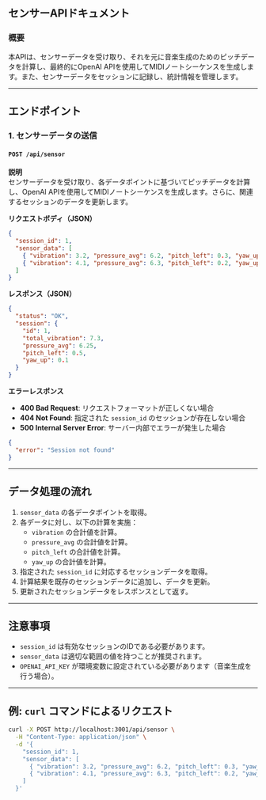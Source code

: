 ## センサーAPIドキュメント

### 概要

本APIは、センサーデータを受け取り、それを元に音楽生成のためのピッチデータを計算し、最終的にOpenAI APIを使用してMIDIノートシーケンスを生成します。また、センサーデータをセッションに記録し、統計情報を管理します。

---

## エンドポイント

### 1. センサーデータの送信

#### `POST /api/sensor`

**説明**  
センサーデータを受け取り、各データポイントに基づいてピッチデータを計算し、OpenAI APIを使用してMIDIノートシーケンスを生成します。さらに、関連するセッションのデータを更新します。

**リクエストボディ（JSON）**

```json
{
  "session_id": 1,
  "sensor_data": [
    { "vibration": 3.2, "pressure_avg": 6.2, "pitch_left": 0.3, "yaw_up": 0.1 },
    { "vibration": 4.1, "pressure_avg": 6.3, "pitch_left": 0.2, "yaw_up": 0.0 }
  ]
}
```

**レスポンス（JSON）**

```json
{
  "status": "OK",
  "session": {
    "id": 1,
    "total_vibration": 7.3,
    "pressure_avg": 6.25,
    "pitch_left": 0.5,
    "yaw_up": 0.1
  }
}
```

**エラーレスポンス**

- **400 Bad Request**: リクエストフォーマットが正しくない場合
- **404 Not Found**: 指定された `session_id` のセッションが存在しない場合
- **500 Internal Server Error**: サーバー内部でエラーが発生した場合

```json
{
  "error": "Session not found"
}
```

---

## データ処理の流れ

1. `sensor_data` の各データポイントを取得。
2. 各データに対し、以下の計算を実施：
   - `vibration` の合計値を計算。
   - `pressure_avg` の合計値を計算。
   - `pitch_left` の合計値を計算。
   - `yaw_up` の合計値を計算。
3. 指定された `session_id` に対応するセッションデータを取得。
4. 計算結果を既存のセッションデータに追加し、データを更新。
5. 更新されたセッションデータをレスポンスとして返す。

---

## 注意事項

- `session_id` は有効なセッションのIDである必要があります。
- `sensor_data` は適切な範囲の値を持つことが推奨されます。
- `OPENAI_API_KEY` が環境変数に設定されている必要があります（音楽生成を行う場合）。

---

## 例: `curl` コマンドによるリクエスト

```sh
curl -X POST http://localhost:3001/api/sensor \
  -H "Content-Type: application/json" \
  -d '{
    "session_id": 1,
    "sensor_data": [
      { "vibration": 3.2, "pressure_avg": 6.2, "pitch_left": 0.3, "yaw_up": 0.1 },
      { "vibration": 4.1, "pressure_avg": 6.3, "pitch_left": 0.2, "yaw_up": 0.0 }
    ]
  }'
```
